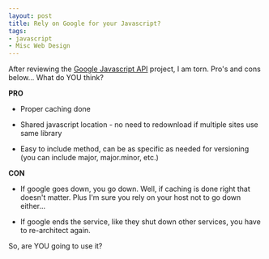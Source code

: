 ```yaml
---
layout: post
title: Rely on Google for your Javascript?
tags:
- javascript
- Misc Web Design
---
```

After reviewing the [Google Javascript API](http://code.google.com/apis/ajaxlibs/) project, I am torn.  Pro's and cons below... What do YOU think?

**PRO**

  * Proper caching done

  * Shared javascript location - no need to redownload if multiple sites use same library

  * Easy to include method, can be as specific as needed for versioning (you can include major, major.minor, etc.)

**CON**

  * If google goes down, you go down.  Well, if caching is done right that doesn't matter. Plus I'm sure you rely on your host not to go down either...

  * If google ends the service, like they shut down other services, you have to re-architect again.

So, are YOU going to use it?
